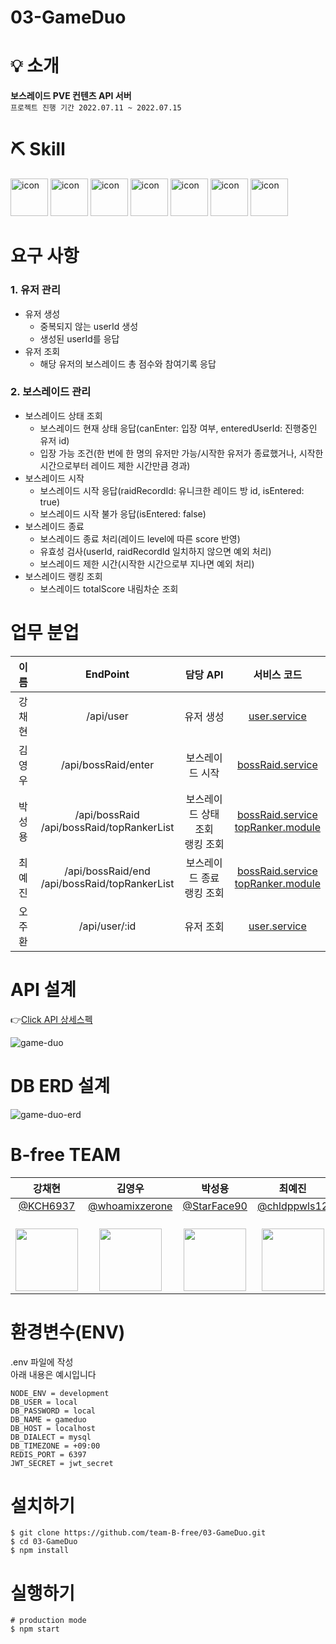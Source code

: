 # 03-GameDuo

# 💡 소개
**보스레이드 PVE 컨텐츠 API 서버**  
`프로젝트 진행 기간 2022.07.11 ~ 2022.07.15`

# ⛏ Skill
<img alt ="icon" wide ="60" height="60" src="https://www.svgrepo.com/show/354118/nodejs.svg" /> <img alt ="icon" wide ="60" height="60" src="https://www.svgrepo.com/show/330398/express.svg" /> <img alt= "icon" wide="60" height="60" src ="https://techstack-generator.vercel.app/mysql-icon.svg" /> <img alt ="icon" wide ="60" height="60" src="https://www.svgrepo.com/show/374071/sequelize.svg" /> <img alt ="icon" wide ="60" height="60" src="https://www.svgrepo.com/show/354272/redis.svg" /> <img alt ="icon" wide ="60" height="60" src="https://www.svgrepo.com/show/306098/githubactions.svg" /> <img src="https://techstack-generator.vercel.app/prettier-icon.svg" alt="icon" width="60" height="60" />

# 요구 사항
### 1. 유저 관리
- 유저 생성
  - 중복되지 않는 userId 생성
  - 생성된 userId를 응답
- 유저 조회
  - 해당 유저의 보스레이드 총 점수와 참여기록 응답
### 2. 보스레이드 관리
- 보스레이드 상태 조회
  - 보스레이드 현재 상태 응답(canEnter: 입장 여부, enteredUserId: 진행중인 유저 id)
  - 입장 가능 조건(한 번에 한 명의 유저만 가능/시작한 유저가 종료했거나, 시작한 시간으로부터 레이드 제한 시간만큼 경과)
- 보스레이드 시작
  - 보스레이드 시작 응답(raidRecordId: 유니크한 레이드 방 id, isEntered: true)
  - 보스레이드 시작 불가 응답(isEntered: false)
- 보스레이드 종료
  - 보스레이드 종료 처리(레이드 level에 따른 score 반영)
  - 유효성 검사(userId, raidRecordId 일치하지 않으면 예외 처리)
  - 보스레이드 제한 시간(시작한 시간으로부 지나면 예외 처리)
- 보스레이드 랭킹 조회
  - 보스레이드 totalScore 내림차순 조회

# 업무 분업
| 이름 | EndPoint | 담당 API | 서비스 코드 |
| :---------------: | :---------------: | :---------------: | :---------------: |
| 강채현 | /api/user | 유저 생성 | [user.service](https://github.com/team-B-free/03-GameDuo/blob/main/src/services/user/user-service.js) |
| 김영우 | /api/bossRaid/enter | 보스레이드 시작 | [bossRaid.service](https://github.com/team-B-free/03-GameDuo/blob/main/src/services/bossraid/bossraid-service.js) |
| 박성용 | /api/bossRaid <br> /api/bossRaid/topRankerList | 보스레이드 상태 조회 <br/> 랭킹 조회 | [bossRaid.service](https://github.com/team-B-free/03-GameDuo/blob/main/src/services/bossraid/bossraid-service.js) <br/> [topRanker.module](https://github.com/team-B-free/03-GameDuo/blob/main/src/modules/ranking-data.js) |
| 최예진 | /api/bossRaid/end <br> /api/bossRaid/topRankerList | 보스레이드 종료 <br/> 랭킹 조회 | [bossRaid.service](https://github.com/team-B-free/03-GameDuo/blob/main/src/services/bossraid/bossraid-service.js) <br/> [topRanker.module](https://github.com/team-B-free/03-GameDuo/blob/main/src/modules/ranking-data.js) |
| 오주환 | /api/user/:id | 유저 조회 | [user.service](https://github.com/team-B-free/03-GameDuo/blob/main/src/services/user/user-service.js) |

# API 설계
👉[Click API 상세스펙](https://github.com/team-B-free/03-GameDuo/wiki)  
  
![game-duo](https://user-images.githubusercontent.com/67082984/182010655-191d180c-432d-4b94-a49c-b3bda70c85a3.png)

# DB ERD 설계
![game-duo-erd](https://user-images.githubusercontent.com/67082984/182010724-c18ade71-9909-4516-ac89-ae8f1fe7da2d.png)

# B-free TEAM
|                                 **강채현**                                 |                                    **김영우**                                    |                                  **박성용**                                   |                                   **최예진**                                   |                                 **오주환**                                 |
| :------------------------------------------------------------------------: | :------------------------------------------------------------------------------: | :---------------------------------------------------------------------------: | :----------------------------------------------------------------------------: | :------------------------------------------------------------------------: |
|                   [@KCH6937](https://github.com/KCH6937)                   |                [@whoamixzerone](https://github.com/whoamixzerone)                |                 [@StarFace90](https://github.com/StarFace90)                  |                 [@chldppwls12](https://github.com/chldppwls12)                 |                   [@juhwano](https://github.com/juhwano)                   |
| <br/><img src="https://avatars.githubusercontent.com/KCH6937" width="100"> | <br/><img src="https://avatars.githubusercontent.com/whoamixzerone" width="100"> | <br/><img src="https://avatars.githubusercontent.com/StarFace90" width="100"> | <br/><img src="https://avatars.githubusercontent.com/chldppwls12" width="100"> | <br/><img src="https://avatars.githubusercontent.com/juhwano" width="100"> |

# 환경변수(ENV)
.env 파일에 작성  
아래 내용은 예시입니다
```
NODE_ENV = development
DB_USER = local
DB_PASSWORD = local
DB_NAME = gameduo
DB_HOST = localhost
DB_DIALECT = mysql
DB_TIMEZONE = +09:00
REDIS_PORT = 6397
JWT_SECRET = jwt_secret
```

# 설치하기
```
$ git clone https://github.com/team-B-free/03-GameDuo.git
$ cd 03-GameDuo
$ npm install
```

# 실행하기
```
# production mode
$ npm start
```
